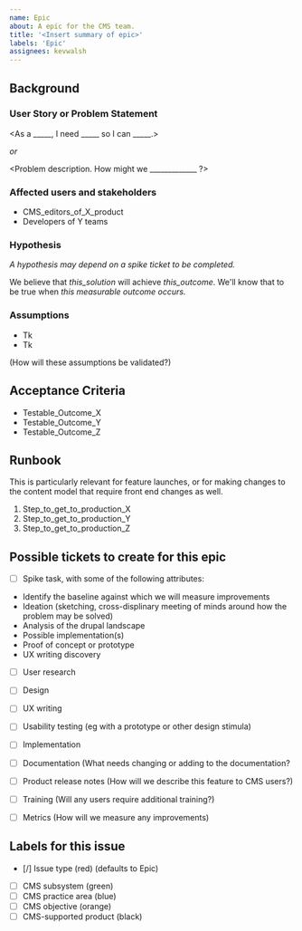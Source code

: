 ```yaml
---
name: Epic
about: A epic for the CMS team.
title: '<Insert summary of epic>'
labels: 'Epic'
assignees: kevwalsh
---
```


## Background

### User Story or Problem Statement

<As a _____, I need _____ so I can _____.>

_or_

<Problem description. How might we _____________ ?>


### Affected users and stakeholders

* CMS_editors_of_X_product
* Developers of Y teams

<link to any existing research or data supporting this>


### Hypothesis

_A hypothesis may depend on a spike ticket to be completed._

We believe that _this_solution_ will achieve _this_outcome_. We'll know that to be true when _this measurable outcome occurs._

### Assumptions
* Tk
* Tk

(How will these assumptions be validated?)

## Acceptance Criteria
* Testable_Outcome_X
* Testable_Outcome_Y
* Testable_Outcome_Z

## Runbook  
This is particularly relevant for feature launches, or for making changes to the content model that require front end changes as well.
1. Step_to_get_to_production_X  
1. Step_to_get_to_production_Y
1. Step_to_get_to_production_Z


## Possible tickets to create for this epic

- [ ] Spike task, with some of the following attributes:
* Identify the baseline against which we will measure improvements
* Ideation (sketching, cross-displinary meeting of minds around how the problem may be solved)
* Analysis of the drupal landscape
* Possible implementation(s)
* Proof of concept or prototype
* UX writing discovery

- [ ] User research
- [ ] Design
- [ ] UX writing
- [ ] Usability testing (eg with a prototype or other design stimula)
- [ ] Implementation
- [ ] Documentation (What needs changing or adding to the documentation?
- [ ] Product release notes (How will we describe this feature to CMS users?)
- [ ] Training (Will any users require additional training?)
- [ ] Metrics (How will we measure any improvements)


## Labels for  this issue
- [/] Issue type (red) (defaults to Epic)
- [ ] CMS subsystem (green)
- [ ] CMS practice area (blue)
- [ ] CMS objective (orange)
- [ ] CMS-supported product (black)
